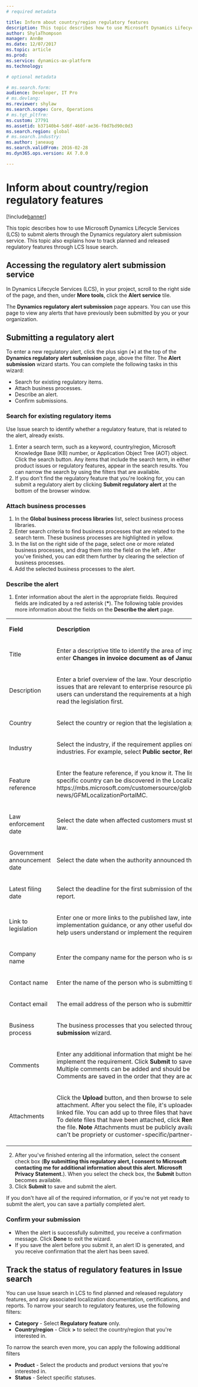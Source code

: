 ```yaml
---
# required metadata

title: Inform about country/region regulatory features
description: This topic describes how to use Microsoft Dynamics Lifecycle Services (LCS) to submit alerts through the Localization and translation service. This topic also explains how to track planned and released regulatory features through LCS Issue search. 
author: ShylaThompson
manager: AnnBe
ms.date: 12/07/2017
ms.topic: article
ms.prod: 
ms.service: dynamics-ax-platform
ms.technology: 

# optional metadata

# ms.search.form: 
audience: Developer, IT Pro
# ms.devlang: 
ms.reviewer: shylaw
ms.search.scope: Core, Operations
# ms.tgt_pltfrm: 
ms.custom: 27791
ms.assetid: b37140b4-5d6f-460f-ae36-f0d7bd90c0d3
ms.search.region: global
# ms.search.industry: 
ms.author: janeaug
ms.search.validFrom: 2016-02-28
ms.dyn365.ops.version: AX 7.0.0

---
```


# Inform about country/region regulatory features

[!include[banner](../includes/banner.md)]


This topic describes how to use Microsoft Dynamics Lifecycle Services (LCS) to submit alerts through the  Dynamics regulatory alert submission service. This topic also explains how to track planned and released regulatory features through LCS Issue search. 

Accessing the regulatory alert submission service
-------------------------------------------------

In Dynamics Lifecycle Services (LCS), in your project, scroll to the right side of the page, and then, under **More tools**, click the **Alert service** tile. 

The **Dynamics regulatory alert submission** page appears. You can use this page to view any alerts that have previously been submitted by you or your organization.

## Submitting a regulatory alert
To enter a new regulatory alert, click the plus sign (**+**) at the top of the **Dynamics regulatory alert submission** page, above the filter. The **Alert submission** wizard starts. You can complete the following tasks in this wizard:

- Search for existing regulatory items.
- Attach business processes.
- Describe an alert.
- Confirm submissions.

### Search for existing regulatory items

Use Issue search to identify whether a regulatory feature, that is related to the alert, already exists.

1.  Enter a search term, such as a keyword, country/region, Microsoft Knowledge Base (KB) number, or Application Object Tree (AOT) object. Click the search button. Any items that include the search term, in either product issues or regulatory features, appear in the search results. You can narrow the search by using the filters that are available.
2.  If you don't find the regulatory feature that you're looking for, you can submit a regulatory alert by clicking **Submit regulatory alert** at the bottom of the browser window. 

### Attach business processes

1.  In the **Global business process libraries** list, select business process libraries.
2.  Enter search criteria to find business processes that are related to the search term. These business processes are highlighted in yellow.
3.  In the list on the right side of the page, select one or more related business processes, and drag them into the field on the left . After you've finished, you can edit them further by clearing the selection of business processes.
4.  Add the selected business processes to the alert. 

### Describe the alert

1.  Enter information about the alert in the appropriate fields. Required fields are indicated by a red asterisk (**\***). The following table provides more information about the fields on the **Describe the alert** page.

<table >
		<tr>
			<td >
			<p><strong>Field</strong></p>
			</td>
			<td >
			<p><strong>Description</strong></p>
			</td>
		</tr>
		<tr>
			<td>
			<p>Title</p>
			</td>
			<td>
			<p>Enter a descriptive title to identify the area of impact. For example, enter <strong>Changes in invoice document as of January 1, 2018</strong>.</p>
			</td>
		</tr>
		<tr>
			<td>
			<p>Description</p>
			</td>
			<td>
			<p>Enter a brief overview of the law. Your description should focus on issues that are relevant to enterprise resource planning (ERP), so that users can understand the requirements at a high level without having to read the legislation first. </p>
			</td>
		</tr>
		<tr>
			<td>
			<p>Country</p>
			</td>
			<td>
			<p>Select the country or region that the legislation applies to. </p>
			</td>
		</tr>
		<tr>
			<td>
			<p>Industry</p>
			</td>
			<td>
			<p>Select the industry, if the requirement applies only to specific industries. For example, select <strong>Public sector</strong>, <strong>Retail</strong>, or <strong>Manufacturing</strong>. </p>             
			</td>
		</tr>
		<tr>
			<td>
			<p>Feature reference</p>
			</td>
			<td>
			<p>Enter the feature reference, if you know it. The list of feature for specific country can be discovered in the Localization portal: https://mbs.microsoft.com/customersource/global/ax/support/support-news/GFMLocalizationPortalMC. </p>
			</td>
		</tr>
		<tr>
			<td>
			<p>Law enforcement date</p>
			</td>
			<td>
			<p>Select the date when affected customers must start to comply with the law.  </p>
			</td>
		</tr>
		<tr>
			<td>
			<p>Government announcement date</p>
			</td>
			<td>
			<p>Select the date when the authority announced the change. </p>
			</td>
		</tr>
		<tr>
			<td>
			<p>Latest filing date</p>
			</td>
			<td>
			<p>Select the deadline for the first submission of the new or changed report.     </p>
			</td>
		</tr>
		<tr>
			<td>
			<p>Link to legislation </p>
			</td>
			<td>
			<p>Enter one or more links to the published law, interpretation guideline, implementation guidance, or any other useful documentation that will help users understand or implement the requirement.</p>
			</td>
		</tr>
        <tr>
			<td>
			<p>Company name</p>
			</td>
			<td>
			<p>Enter the company name for the person who is submitting the alert.         </p>
			</td>
		</tr>
		<tr>
			<td>
			<p>Contact name</p>
			</td>
			<td>
			<p>Enter the name of the person who is submitting the alert.     </p>
			</td>
		</tr>
		<tr>
			<td>
			<p>Contact email</p>
			</td>
			<td>
			<p>The email address of the person who is submitting the alert.   </p>
			</td>
		</tr>
		<tr>
			<td>
			<p>Business process</p>
			</td>
			<td>
			<p>The business processes that you selected through the <strong>Alert submission</strong> wizard.</p>
			</td>
		</tr>
		<tr>
			<td>Comments</td>
			<td>
			<p>Enter any additional information that might be help users understand or implement the requirement. Click <strong>Submit</strong> to save your comment. Multiple comments can be added and should be submitted separately. Comments are saved in the order that they are added. </p>
			</td>
		</tr>
		<tr>
			<td> Attachments </td>
			<td> <p>Click the <strong>Upload</strong> button, and then browse to select a file to add as an attachment. After you select the file, it's uploaded and appears as a linked file. You can add up to three files that have a size of 5 MB each. To delete files that have been attached, click <strong>Remove</strong> under the title of the file. <strong>Note</strong> Attachments must be publicly available materials. They can't be propriety or customer-specific/partner-specific.</p>
			</td>
		</tr>
</table>

2.  After you've finished entering all the information, select the consent check box (**By submitting this regulatory alert, I consent to Microsoft contacting me for additional information about this alert. Microsoft Privacy Statement.**). When you select the check box, the **Submit** button becomes available.
3.  Click **Submit** to save and submit the alert.

If you don't have all of the required information, or if you're not yet ready to submit the alert, you can save a partially completed alert.

### Confirm your submission

-   When the alert is successfully submitted, you receive a confirmation message. Click **Done** to exit the wizard.
-   If you save the alert before you submit it, an alert ID is generated, and you receive confirmation that the alert has been saved.

## Track the status of regulatory features in Issue search
You can use Issue search in LCS to find planned and released regulatory features, and any associated localization documentation, certifications, and reports. To narrow your search to regulatory features, use the following filters:

-   **Category** - Select **Regulatory feature** only.
-   **Country/region** - Click **&gt;** to select the country/region that you're interested in.

To narrow the search even more, you can apply the following additional filters

-   **Product** - Select the products and product versions that you're interested in.
-   **Status** - Select specific statuses.

